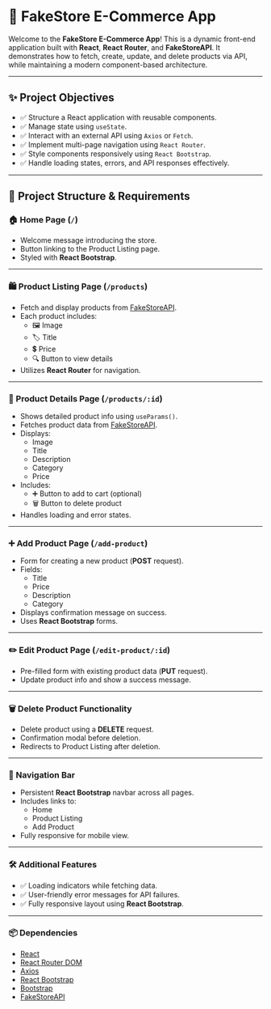 # 🛒 FakeStore E-Commerce App

Welcome to the **FakeStore E-Commerce App**! This is a dynamic front-end application built with **React**, **React Router**, and **FakeStoreAPI**. It demonstrates how to fetch, create, update, and delete products via API, while maintaining a modern component-based architecture.

---

## ✨ Project Objectives

- ✅ Structure a React application with reusable components.
- ✅ Manage state using `useState`.
- ✅ Interact with an external API using `Axios` or `Fetch`.
- ✅ Implement multi-page navigation using `React Router`.
- ✅ Style components responsively using `React Bootstrap`.
- ✅ Handle loading states, errors, and API responses effectively.

---

## 📌 Project Structure & Requirements

### 🏠 Home Page (`/`)
- Welcome message introducing the store.
- Button linking to the Product Listing page.
- Styled with **React Bootstrap**.

---

### 🛍 Product Listing Page (`/products`)
- Fetch and display products from [FakeStoreAPI](https://fakestoreapi.com/).
- Each product includes:
  - 🖼️ Image
  - 🏷️ Title
  - 💲 Price
  - 🔍 Button to view details
- Utilizes **React Router** for navigation.

---

### 📄 Product Details Page (`/products/:id`)
- Shows detailed product info using `useParams()`.
- Fetches product data from [FakeStoreAPI](https://fakestoreapi.com/products/:id).
- Displays:
  - Image
  - Title
  - Description
  - Category
  - Price
- Includes:
  - ➕ Button to add to cart (optional)
  - 🗑️ Button to delete product
- Handles loading and error states.

---

### ➕ Add Product Page (`/add-product`)
- Form for creating a new product (**POST** request).
- Fields:
  - Title
  - Price
  - Description
  - Category
- Displays confirmation message on success.
- Uses **React Bootstrap** forms.

---

### ✏️ Edit Product Page (`/edit-product/:id`)
- Pre-filled form with existing product data (**PUT** request).
- Update product info and show a success message.

---

### 🗑 Delete Product Functionality
- Delete product using a **DELETE** request.
- Confirmation modal before deletion.
- Redirects to Product Listing after deletion.

---

### 🧭 Navigation Bar
- Persistent **React Bootstrap** navbar across all pages.
- Includes links to:
  - Home
  - Product Listing
  - Add Product
- Fully responsive for mobile view.

---

### 🛠 Additional Features
- ✅ Loading indicators while fetching data.
- ✅ User-friendly error messages for API failures.
- ✅ Fully responsive layout using **React Bootstrap**.

---

### 📦 Dependencies
- [React](https://reactjs.org/)
- [React Router DOM](https://reactrouter.com/)
- [Axios](https://axios-http.com/)
- [React Bootstrap](https://react-bootstrap.github.io/)
- [Bootstrap](https://getbootstrap.com/)
- [FakeStoreAPI](https://fakestoreapi.com/)
